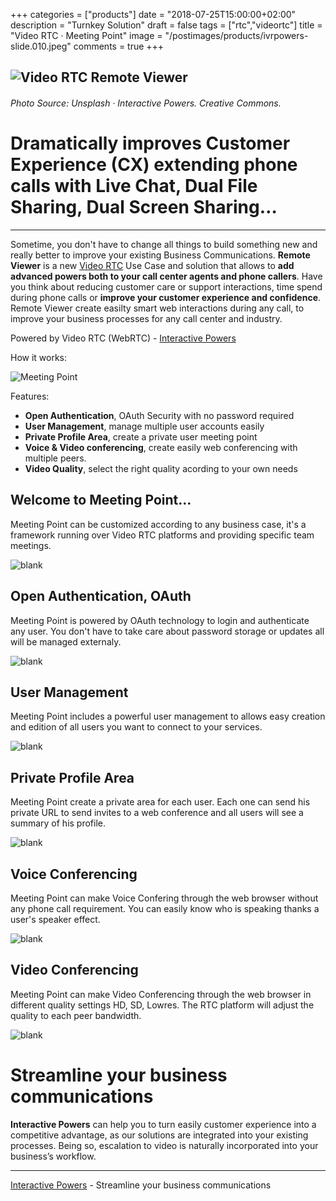 +++
categories = ["products"]
date = "2018-07-25T15:00:00+02:00"
description = "Turnkey Solution"
draft = false
tags = ["rtc","videortc"]
title = "Video RTC · Meeting Point"
image = "/postimages/products/ivrpowers-slide.010.jpeg"
comments = true
+++

![Video RTC Remote Viewer](/postimages/products/ivrpowers-slide.010.jpeg)
------------
###### Photo Source: Unsplash · Interactive Powers. Creative Commons.

#	Dramatically improves Customer Experience (CX) extending phone calls with Live Chat,  Dual File Sharing, Dual Screen Sharing…
---

Sometime, you don't have to change all things to build something new and really better to improve your existing Business Communications. **Remote Viewer** is a new [Video RTC](http://blog.ivrpowers.com/post/products/video-rtc/) Use Case and solution that allows to **add advanced powers both to your call center agents and phone callers**. Have you think about reducing customer care or support interactions, time spend during phone calls or **improve your customer experience and confidence**. Remote Viewer create easilty smart web interactions during any call, to improve your business processes for any call center and industry.

Powered by Video RTC (WebRTC) - [Interactive Powers](http://www.ivrpowers.com/)

How it works:

![Meeting Point](/postimages/products/ivrpowers-turnkey-screen.004.jpeg)

Features:

* **Open Authentication**, OAuth Security with no password required 
* **User Management**, manage multiple user accounts easily
* **Private Profile Area**, create a private user meeting point
* **Voice & Video conferencing**, create easily web conferencing with multiple peers.
* **Video Quality**, select the right quality acording to your own needs

##	Welcome to Meeting Point...

Meeting Point can be customized according to any business case, it's a framework running over Video RTC platforms and providing specific team meetings.

![blank](/postimages/products/mp-slides.001.jpeg)

##	Open Authentication, OAuth

Meeting Point is powered by OAuth technology to login and authenticate any user. You don't have to take care about password storage or updates all will be managed externaly.

![blank](/postimages/products/mp-slides.002.jpeg)

##	User Management

Meeting Point includes a powerful user management to allows easy creation and edition of all users you want to connect to your services.

![blank](/postimages/products/mp-slides.004.jpeg)

##	Private Profile Area

Meeting Point create a private area for each user. Each one can send his private URL to send invites to a web conference and all users will see a summary of his profile.

![blank](/postimages/products/mp-slides.007.jpeg)

##	Voice Conferencing

Meeting Point can make Voice Confering through the web browser without any phone call requirement. You can easily know who is speaking thanks a user's speaker effect.

![blank](/postimages/products/mp-slides.010.jpeg)

##	Video Conferencing

Meeting Point can make Video Conferencing through the web browser in different quality settings HD, SD, Lowres. The RTC platform will adjust the quality to each peer bandwidth.

![blank](/postimages/products/mp-slides.009.jpeg)

#	Streamline your business communications

**Interactive Powers** can help you to turn easily customer experience into a competitive advantage, as our solutions are integrated into your existing processes. Being so, escalation to video is naturally incorporated into your business’s workflow.

---
[Interactive Powers](http://www.ivrpowers.com/ ) - Streamline your business communications
